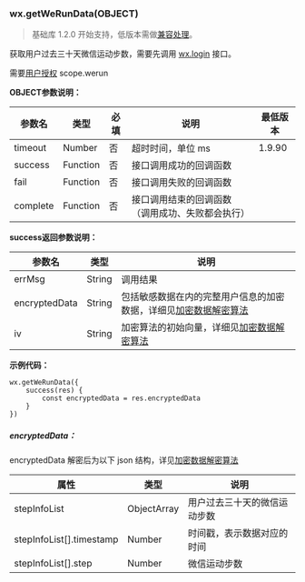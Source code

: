 <!-- https://developers.weixin.qq.com/miniprogram/dev/api/we-run.html -->

### wx.getWeRunData(OBJECT)

> 基础库 1.2.0 开始支持，低版本需做[兼容处理](https://developers.weixin.qq.com/miniprogram/dev/framework/compatibility.html)。

获取用户过去三十天微信运动步数，需要先调用 [wx.login](https://developers.weixin.qq.com/miniprogram/dev/api/api-login.html#wxloginobject) 接口。

需要[用户授权](https://developers.weixin.qq.com/miniprogram/dev/api/authorize-index.html) scope.werun

**OBJECT参数说明：**

  参数名     |  类型       |  必填 |  说明                       |  最低版本 
-------------|-------------|-------|-----------------------------|-----------
  timeout    |  Number     |  否   |  超时时间，单位 ms          |  1.9.90   
  success    |  Function   |  否   |  接口调用成功的回调函数     |           
  fail       |  Function   |  否   |  接口调用失败的回调函数     |           
  complete   |  Function   |  否   |接口调用结束的回调函数（调用成功、失败都会执行）|           

**success返回参数说明：**

  参数名          |  类型     |  说明                                                                                                               
------------------|-----------|---------------------------------------------------------------------------------------------------------------------
  errMsg          |  String   |  调用结果                                                                                                           
  encryptedData   |  String   |包括敏感数据在内的完整用户信息的加密数据，详细见[加密数据解密算法](https://developers.weixin.qq.com/miniprogram/dev/api/signature.html#加密数据解密算法)
  iv              |  String   |加密算法的初始向量，详细见[加密数据解密算法](https://developers.weixin.qq.com/miniprogram/dev/api/signature.html#加密数据解密算法)

**示例代码：**

    wx.getWeRunData({
        success(res) {
            const encryptedData = res.encryptedData
        }
    })
    

##### encryptedData：

encryptedData 解密后为以下 json 结构，详见[加密数据解密算法](https://developers.weixin.qq.com/miniprogram/dev/api/signature.html#加密数据解密算法)

  属性                       |  类型          |  说明             
-----------------------------|----------------|-------------------
  stepInfoList               |  ObjectArray   |用户过去三十天的微信运动步数
  stepInfoList[].timestamp   |  Number        |时间戳，表示数据对应的时间
  stepInfoList[].step        |  Number        |  微信运动步数     
